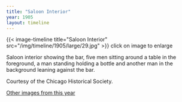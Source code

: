 ```yaml
---
title: "Saloon Interior"
year: 1905
layout: timeline
---
```


{{< image-timeline title="Saloon Interior" src="/img/timeline/1905/large/29.jpg" >}}
click on image to enlarge

Saloon interior showing the bar, five men sitting around a table in the foreground, a man standing holding a bottle and another man in the background leaning against the bar. 

Courtesy of the Chicago Historical Society. 

[Other images from this year](/historical/timeline/1905)